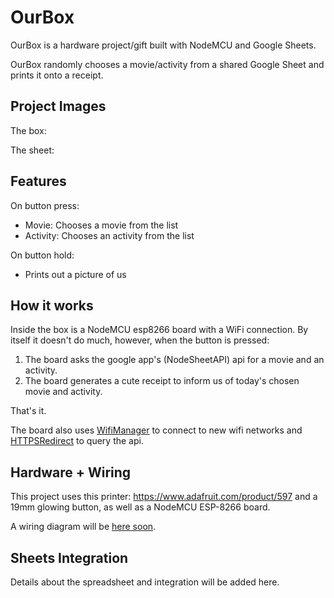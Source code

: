 # OurBox

OurBox is a hardware project/gift built with NodeMCU and Google Sheets.

OurBox randomly chooses a movie/activity from a shared Google Sheet and prints it onto a receipt.

## Project Images

The box:

The sheet:

## Features

On button press:

- Movie: Chooses a movie from the list
- Activity: Chooses an activity from the list

On button hold:

- Prints out a picture of us

## How it works

Inside the box is a NodeMCU esp8266 board with a WiFi connection. By itself it doesn't do much, however, when the button is pressed:

1. The board asks the google app's (NodeSheetAPI) api for a movie and an activity.
2. The board generates a cute receipt to inform us of today's chosen movie and activity.

That's it.

The board also uses [WifiManager](https://github.com/tzapu/WiFiManager) to connect to new wifi networks and [HTTPSRedirect](https://github.com/electronicsguy/HTTPSRedirect) to query the api.

## Hardware + Wiring

This project uses this printer: https://www.adafruit.com/product/597 and a 19mm glowing button, as well as a NodeMCU ESP-8266 board.

A wiring diagram will be [here soon]().

## Sheets Integration

Details about the spreadsheet and integration will be added here.
